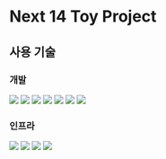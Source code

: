 # Next 14 Toy Project

## 사용 기술

### 개발

<div style={{display: "flex"}}>
  <img src="https://img.shields.io/badge/next js-000000?style=for-the-badge&logo=nextdotjs&logoColor=white">
  <img src="https://img.shields.io/badge/typescript-3178C6?style=for-the-badge&logo=typescript&logoColor=white">
  <img src="https://img.shields.io/badge/tailwind css-06B6D4?style=for-the-badge&logo=tailwindcss&logoColor=white">
  <img src="https://img.shields.io/badge/prisma-2D3748?style=for-the-badge&logo=prisma&logoColor=white">
  <img src="https://img.shields.io/badge/zod-3E67B1?style=for-the-badge&logo=zod&logoColor=white">
  <img src="https://img.shields.io/badge/Prettier-F7B93E?style=for-the-badge&logo=Prettier&logoColor=white">
  <img src="https://img.shields.io/badge/eslint-4B32C3?style=for-the-badge&logo=eslint&logoColor=white">
</div>

### 인프라

<div style={{display: "flex"}}>
    <img src="https://img.shields.io/badge/CloudFlare-F38020?style=for-the-badge&logo=cloudflare&logoColor=white">
    <img src="https://img.shields.io/badge/twilio-F22F46?style=for-the-badge&logo=twilio&logoColor=white">
    <img src="https://img.shields.io/badge/supabase-3FCF8E?style=for-the-badge&logo=supabase&logoColor=white">
    <img src="https://img.shields.io/badge/vercel-000000?style=for-the-badge&logo=vercel&logoColor=white">
</div>
